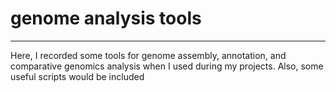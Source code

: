 # genome analysis tools
---

Here, I recorded some tools for genome assembly, annotation, and comparative genomics analysis when I used during my projects. Also, some useful scripts would be included 

